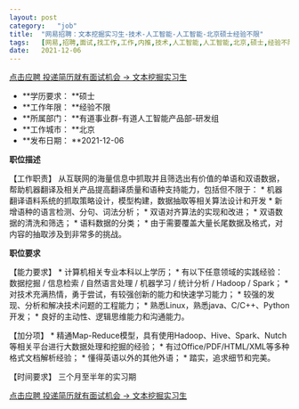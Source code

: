 ```yaml
---
layout:	post
category:	"job"
title:	"网易招聘：文本挖掘实习生-技术-人工智能-人工智能-北京硕士经验不限"
tags:	[网易,招聘,面试,找工作,工作,内推,技术,人工智能,人工智能,北京,硕士,经验不限]
date:	2021-12-06
---
```


[点击应聘 投递简历就有面试机会 ->  文本挖掘实习生](http://mobile.bole.netease.com/bole/boleDetail?id=35927&employeeId=346f03c3cda5f04c&key=all)



- **学历要求： **硕士
- **工作年限： **经验不限
- **所属部门： **有道事业群-有道人工智能产品部-研发组
- **工作城市： **北京
- **发布日期： **2021-12-06



**职位描述**

【工作职责】 从互联网的海量信息中抓取并且筛选出有价值的单语和双语数据，帮助机器翻译及相关产品提高翻译质量和语种支持能力，包括但不限于：  * 机器翻译语料系统的抓取策略设计，模型构建，数据抽取等相关算法设计和开发  * 新增语种的语言检测、分句、词法分析；  * 双语对齐算法的实现和改进；  * 双语数据的清洗和筛选；  * 语料数据的分类；  * 由于需要覆盖大量长尾数据及格式，对内容的抽取涉及到非常多的挑战。  





**职位要求**



【能力要求】  * 计算机相关专业本科以上学历；  * 有以下任意领域的实践经验：数据挖掘 / 信息检索 / 自然语言处理 / 机器学习 / 统计分析  / Hadoop / Spark；  * 对技术充满热情，勇于尝试，有较强创新的能力和快速学习能力；  * 较强的发现、分析和解决技术问题的工程能力；  * 熟悉Linux，熟悉java、C/C++、Python开发；  * 良好的主动性、逻辑思维能力和沟通能力。 



【加分项】  * 精通Map-Reduce模型，具有使用Hadoop、Hive、Spark、Nutch等相关平台进行大数据处理和挖掘的经验；  * 有过Office/PDF/HTML/XML等多种格式文档解析经验；  * 懂得英语以外的其他外语；  * 踏实，追求细节和完美。   



【时间要求】 三个月至半年的实习期



[点击应聘 投递简历就有面试机会 ->  文本挖掘实习生](http://mobile.bole.netease.com/bole/boleDetail?id=35927&employeeId=346f03c3cda5f04c&key=all)